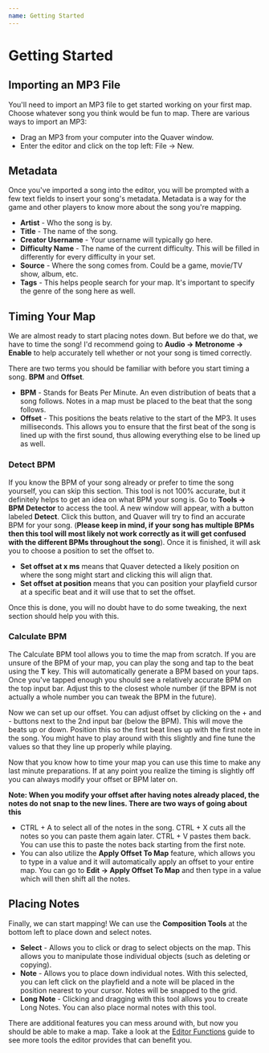```yaml
---
name: Getting Started
---
```


# Getting Started

## Importing an MP3 File

You'll need to import an MP3 file to get started working on your first map. Choose whatever song you think would be fun to map.
There are various ways to import an MP3:

* Drag an MP3 from your computer into the Quaver window.
* Enter the editor and click on the top left: File -> New.

## Metadata

Once you've imported a song into the editor, you will be prompted with a few text fields to insert your song's metadata. Metadata is
a way for the game and other players to know more about the song you're mapping.

* **Artist** - Who the song is by.
* **Title** - The name of the song.
* **Creator Username** - Your username will typically go here.
* **Difficulty Name** - The name of the current difficulty. This will be filled in differently for every difficulty in your set.
* **Source** - Where the song comes from. Could be a game, movie/TV show, album, etc.
* **Tags** - This helps people search for your map. It's important to specify the genre of the song here as well.

## Timing Your Map

We are almost ready to start placing notes down. But before we do that, we have to time the song! I'd recommend going to
**Audio -> Metronome -> Enable** to help accurately tell whether or not your song is timed correctly.

There are two terms you should be familiar with before you start timing a song. **BPM** and **Offset**.

* **BPM** - Stands for Beats Per Minute. An even distribution of beats that a song follows. Notes in a map must be placed to the beat that the song follows.
* **Offset** -  This positions the beats relative to the start of the MP3. It uses milliseconds. This allows you to ensure that the first beat of the song is lined up with the first sound, thus allowing everything else to be lined up as well.

### Detect BPM

If you know the BPM of your song already or prefer to time the song yourself, you can skip this section. This tool is not 100%
accurate, but it definitely helps to get an idea on what BPM your song is. Go to **Tools -> BPM Detector** to access the tool.
A new window will appear, with a button labeled **Detect**. Click this button, and Quaver will try to find an accurate BPM
for your song. (**Please keep in mind, if your song has multiple BPMs then this tool will most likely not work correctly as
it will get confused with the different BPMs throughout the song**). Once it is finished, it will ask you to choose a position
to set the offset to.

* **Set offset at x ms** means that Quaver detected a likely position on where the song might start and clicking this will align that.
* **Set offset at position** means that you can position your playfield cursor at a specific beat and it will use that to set the offset.

Once this is done, you will no doubt have to do some tweaking, the next section should help you with this.

### Calculate BPM

The Calculate BPM tool allows you to time the map from scratch. If you are unsure of the BPM of your map, you can play the song and tap to the beat using the **T** key.
This will automatically generate a BPM based on your taps. Once you've tapped enough you should see a relatively accurate BPM on the top input bar. Adjust this to the closest whole number (if the BPM is not actually a whole number you can tweak the BPM in the future).

Now we can set up our offset. You can adjust offset by clicking on the + and - buttons next to the 2nd input bar (below the BPM). This will move the beats up or down.
Position this so the first beat lines up with the first note in the song. You might have to play around with this slightly and fine tune the values so that they line up properly
while playing.

Now that you know how to time your map you can use this time to make any last minute preparations. If at any point you realize the timing is slightly off you can always modify
your offset or BPM later on.

**Note: When you modify your offset after having notes already placed, the notes do not snap to the new lines. There are two ways of going about this**

* CTRL + A to select all of the notes in the song. CTRL + X cuts all the notes so you can paste them again later. CTRL + V pastes them back. You can use this to paste
the notes back starting from the first note.
* You can also utilize the **Apply Offset To Map** feature, which allows you to type in a value and it will automatically apply an offset to your entire map. You can
go to **Edit -> Apply Offset To Map** and then type in a value which will then shift all the notes.

## Placing Notes

Finally, we can start mapping! We can use the **Composition Tools** at the bottom left to place down and select notes.

* **Select** - Allows you to click or drag to select objects on the map. This allows you to manipulate those individual objects (such as deleting or copying).
* **Note** - Allows you to place down individual notes. With this selected, you can left click on the playfield and a note will be placed in the position nearest to your cursor.
Notes will be snapped to the grid.
* **Long Note** - Clicking and dragging with this tool allows you to create Long Notes. You can also place normal notes with this tool.

There are additional features you can mess around with, but now you should be able to make a map. Take a look at the [Editor Functions](/docs/Editor/Editor_functions) guide to see more tools the editor provides that can benefit you.

